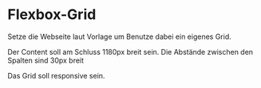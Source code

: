 # Flexbox-Grid

Setze die Webseite laut Vorlage um
Benutze dabei ein eigenes Grid.

Der Content soll am Schluss 1180px breit sein.
Die Abstände zwischen den Spalten sind 30px breit

Das Grid soll responsive sein.
